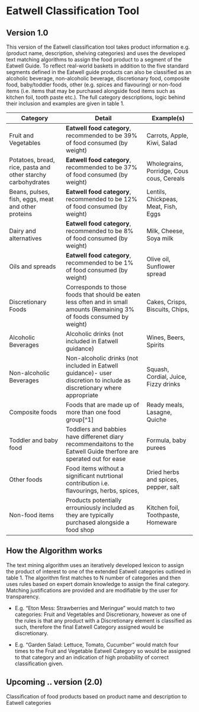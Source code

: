 # Eatwell Classification Tool

## Version 1.0


This version of the Eatwell classification tool takes product information e.g. (product name, description, shelving categories) and uses the developed text matching algorithms to assign the food product to a segment of the Eatwell Guide. To reflect real-world baskets in addition to the five standard segments defined in the Eatwell guide products can also be classified as an alcoholic beverage, non-alcoholic beverage, discretionary food, composite food, baby/toddler foods, other (e.g. spices and flavouring) or non-food items (i.e. items that may be purchased alongside food items such as kitchen foil, tooth paste etc.). The full category descriptions, logic behind their inclusion and examples are given in table 1. 


|Category |Detail |Example(s)|
|---------|-------|--------|
|Fruit and Vegetables |**Eatwell food category**, recommended to be 39% of food consumed (by weight) | Carrots, Apple, Kiwi, Salad |
|Potatoes, bread, rice, pasta and other starchy carbohydrates |**Eatwell food category**, recommended to be 37% of food consumed (by weight) | Wholegrains, Porridge, Cous cous, Cereals |
|Beans, pulses, fish, eggs, meat and other proteins|**Eatwell food category**, recommended to be 12% of food consumed (by weight) | Lentils, Chickpeas, Meat, Fish, Eggs|
|Dairy and alternatives|**Eatwell food category**, recommended to be 8% of food consumed (by weight) |Milk, Cheese, Soya milk |
|Oils and spreads|**Eatwell food category**, recommended to be 1% of food consumed (by weight) |Olive oil, Sunflower spread |
|Discretionary Foods |Corresponds to those foods that should be eaten less often and in small amounts (Remaining 3% of foods consumed by weight) |Cakes, Crisps, Biscuits, Chips,| 
|Alcoholic Beverages | Alcoholic drinks (not included in Eatwell guidance)|Wines, Beers, Spirits |
|Non-alcoholic Beverages | Non-alcoholic drinks (not included in Eatwell guidance)- user discretion to include as discretionary where appropriate |Squash, Cordial, Juice, Fizzy drinks|
|Composite foods| Foods that are made up of more than one food group[^1] |Ready meals, Lasagne, Quiche |
|Toddler and baby food | Toddlers and babbies have differenet diary recommendaitons to the Eatwell Guide therfore are sperated out for ease|Formula, baby purees |
|Other foods|Food items without a significant nutrtional contribution i.e. flavourings, herbs, spices, |Dried herbs and spices, pepper, salt |
|Non-food items |Products potentially errouniously included as they are typically purchased alongside a food shop| Kitchen foil, Toothpaste, Homeware|

## How the Algorithm works 

 
The text mining algorithm uses an iteratively developed lexicon to assign the product of interest to one of the extended Eatwell categories outlined in table 1. The algorithm first matches to N number of categories and then uses rules based on expert domain knowledge to assign the final category. Matching justifications are provided and are modifiable by the user for transparency.  
 
- E.g. “Eton Mess: Strawberries and Meringue” would match to two categories: Fruit and Vegetables and Discretionary, however as one of the rules is that any product with a Discretionary element is classified as such, therefore the final Eatwell Category assigned would be discretionary.  
 
- E.g. “Garden Salad: Lettuce, Tomato, Cucumber” would match four times to the Fruit and Vegetable Eatwell Category so would be assigned to that category and an indication of high probability of correct classification given.  





##




## Upcoming .. version (2.0)
Classification of food products based on product name and description to Eatwell categories 
